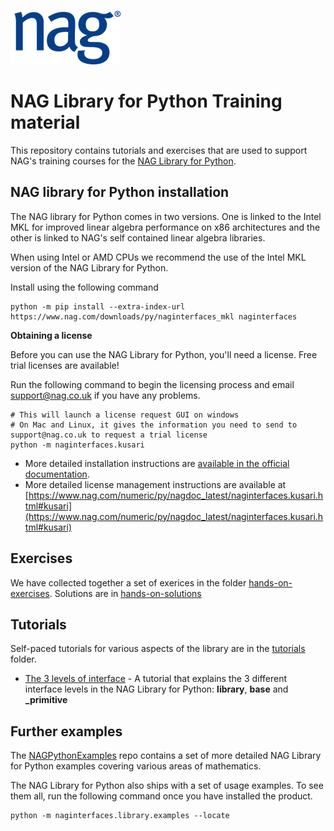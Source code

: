 ![NAG logo](NAG_logo.png)

# NAG Library for Python Training material

This repository contains tutorials and exercises that are used to support NAG's training courses for the [NAG Library for Python](https://www.nag.com/nag-library-python).

## NAG library for Python installation

The NAG library for Python comes in two versions. One is linked to the Intel MKL for improved linear algebra performance on x86 architectures and the other is linked to NAG's self contained linear algebra libraries.

When using Intel or AMD CPUs we recommend the use of the Intel MKL version of the NAG Library for Python.

Install using the following command

```
python -m pip install --extra-index-url https://www.nag.com/downloads/py/naginterfaces_mkl naginterfaces
```

**Obtaining a license**

Before you can use the NAG Library for Python, you'll need a license.  Free trial licenses are available!

Run the following command to begin the licensing process and email [support@nag.co.uk](mailto:support@nag.co.uk) if you have any problems.

```
# This will launch a license request GUI on windows
# On Mac and Linux, it gives the information you need to send to support@nag.co.uk to request a trial license
python -m naginterfaces.kusari
```

* More detailed installation instructions are [available in the official documentation](https://www.nag.com/numeric/py/nagdoc_latest/readme.html#installation).
* More detailed license management instructions are available at [https://www.nag.com/numeric/py/nagdoc_latest/naginterfaces.kusari.html#kusari](https://www.nag.com/numeric/py/nagdoc_latest/naginterfaces.kusari.html#kusari)

## Exercises

We have collected together a set of exerices in the folder [hands-on-exercises](https://github.com/numericalalgorithmsgroup/NAGPythonLibraryTraining/blob/master/hands-on-exercises/). Solutions are in [hands-on-solutions](https://github.com/numericalalgorithmsgroup/NAGPythonLibraryTraining/tree/master/hands-on-solutions)

## Tutorials

Self-paced tutorials for various aspects of the library are in the [tutorials](https://github.com/numericalalgorithmsgroup/NAGPythonLibraryTraining/tree/master/tutorials) folder.

* [The 3 levels of interface](https://github.com/numericalalgorithmsgroup/NAGPythonLibraryTraining/blob/master/tutorials/python_3_interface_levels.ipynb) - A tutorial that explains the 3 different interface levels in the NAG Library for Python: **library**, **base** and **_primitive**

## Further examples

The [NAGPythonExamples](https://github.com/numericalalgorithmsgroup/NAGPythonExamples) repo contains a set of more detailed NAG Library for Python examples covering various areas of mathematics.

The NAG Library for Python also ships with a set of usage examples.  To see them all, run the following command once you have installed the product.

```
python -m naginterfaces.library.examples --locate
```
